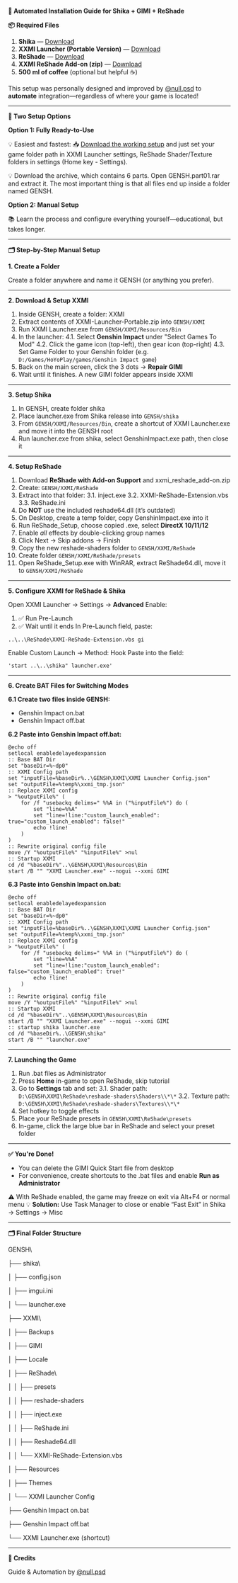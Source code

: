 **🌌 Automated Installation Guide for Shika + GIMI + ReShade**

**📦 Required Files**

1. **Shika** — [Download](https://github.com/shika-hub/shika-releases/releases)
2. **XXMI Launcher (Portable Version)** — [Download](https://github.com/SpectrumQT/XXMI-Launcher/releases)
3. **ReShade** — [Download](https://reshade.me/)
4. **XXMI ReShade Add-on (zip)** — [Download](https://gamebanana.com/tools/18082)
5. **500 ml of coffee** (optional but helpful ☕)

This setup was personally designed and improved by [@null.psd](https://github.com/nullpsd) to **automate** integration—regardless of where your game is located!

-----
**🧩 Two Setup Options**

**Option 1: Fully Ready-to-Use**

💡 Easiest and fastest:
📥 [Download the working setup](https://github.com/nullpsd/Shika-GIMI-ReShade) and just set your game folder path in XXMI Launcher settings, ReShade Shader/Texture folders in settings (Home key - Settings). 

💡 Download the archive, which contains 6 parts. Open GENSH.part01.rar and extract it.
The most important thing is that all files end up inside a folder named GENSH.

**Option 2: Manual Setup**

📚 Learn the process and configure everything yourself—educational, but takes longer.

-----
**🗂️ Step-by-Step Manual Setup**

**1. Create a Folder**

Create a folder anywhere and name it GENSH (or anything you prefer).

-----
**2. Download & Setup XXMI**

1. Inside GENSH, create a folder: XXMI
2. Extract contents of XXMI-Launcher-Portable.zip into ```GENSH/XXMI```
3. Run XXMI Launcher.exe from ```GENSH/XXMI/Resources/Bin```
4. In the launcher:
   4.1. Select **Genshin Impact** under "Select Games To Mod"
   4.2. Click the game icon (top-left), then gear icon (top-right)
   4.3. Set Game Folder to your Genshin folder (e.g. ```D:/Games/HoYoPlay/games/Genshin Impact game```)
5. Back on the main screen, click the 3 dots → **Repair GIMI**
6. Wait until it finishes. A new GIMI folder appears inside XXMI
-----
**3. Setup Shika**

1. In GENSH, create folder shika
2. Place launcher.exe from Shika release into ```GENSH/shika```
3. From ```GENSH/XXMI/Resources/Bin```, create a shortcut of XXMI Launcher.exe and move it into the GENSH root
4. Run launcher.exe from shika, select GenshinImpact.exe path, then close it
-----
**4. Setup ReShade**

1. Download **ReShade with Add-on Support** and xxmi\_reshade\_add-on.zip
2. Create: ```GENSH/XXMI/ReShade```
3. Extract into that folder:
   3.1. inject.exe
   3.2. XXMI-ReShade-Extension.vbs
   3.3. ReShade.ini
4. Do **NOT** use the included reshade64.dll (it’s outdated)
5. On Desktop, create a temp folder, copy GenshinImpact.exe into it
6. Run ReShade\_Setup, choose copied .exe, select **DirectX 10/11/12**
7. Enable *all* effects by double-clicking group names
8. Click Next → Skip addons → Finish
9. Copy the new reshade-shaders folder to ```GENSH/XXMI/ReShade```
10. Create folder ```GENSH/XXMI/ReShade/presets```
11. Open ReShade\_Setup.exe with WinRAR, extract ReShade64.dll, move it to ```GENSH/XXMI/ReShade```
-----
**5. Configure XXMI for ReShade & Shika**

Open XXMI Launcher → Settings → **Advanced**
Enable:
   1. ✅ Run Pre-Launch
   2. ✅ Wait until it ends
In Pre-Launch field, paste:
   
  ``` ..\..\ReShade\XXMI-ReShade-Extension.vbs gi ```

Enable Custom Launch → Method: Hook
Paste into the field:

  ``` 'start ..\..\shika" launcher.exe' ```

-----
**6. Create BAT Files for Switching Modes**

**6.1 Create two files inside GENSH:**

- Genshin Impact on.bat
- Genshin Impact off.bat

**6.2 Paste into Genshin Impact off.bat:**

```
@echo off
setlocal enabledelayedexpansion
:: Base BAT Dir
set "baseDir=%~dp0"
:: XXMI Config path
set "inputFile=%baseDir%..\GENSH\XXMI\XXMI Launcher Config.json"
set "outputFile=%temp%\xxmi_tmp.json"
:: Replace XXMI config
> "%outputFile%" (
    for /f "usebackq delims=" %%A in ("%inputFile%") do (
        set "line=%%A"
        set "line=!line:"custom_launch_enabled": true="custom_launch_enabled": false!"
        echo !line!
    )
)
:: Rewrite original config file
move /Y "%outputFile%" "%inputFile%" >nul
:: Startup XXMI
cd /d "%baseDir%"..\GENSH\XXMI\Resources\Bin
start /B "" "XXMI Launcher.exe" --nogui --xxmi GIMI

```
**6.3 Paste into Genshin Impact on.bat:**

```
@echo off
setlocal enabledelayedexpansion
:: Base BAT Dir 
set "baseDir=%~dp0"
:: XXMI Config path
set "inputFile=%baseDir%..\GENSH\XXMI\XXMI Launcher Config.json"
set "outputFile=%temp%\xxmi_tmp.json"
:: Replace XXMI config
> "%outputFile%" (
    for /f "usebackq delims=" %%A in ("%inputFile%") do (
        set "line=%%A"
        set "line=!line:"custom_launch_enabled": false="custom_launch_enabled": true!"
        echo !line!
    )
)
:: Rewrite original config file
move /Y "%outputFile%" "%inputFile%" >nul
:: Startup XXMI
cd /d "%baseDir%"..\GENSH\XXMI\Resources\Bin
start /B "" "XXMI Launcher.exe" --nogui --xxmi GIMI
:: startup shika launcher.exe
cd /d "%baseDir%..\GENSH\shika"
start /B "" "launcher.exe"

```

-----
**7. Launching the Game**

1. Run .bat files as Administrator
2. Press **Home** in-game to open ReShade, skip tutorial
3. Go to **Settings** tab and set:
   3.1. Shader path:
      ```D:\GENSH\XXMI\ReShade\reshade-shaders\Shaders\\*\*```
   3.2. Texture path:
      ```D:\GENSH\XXMI\ReShade\reshade-shaders\Textures\\*\*```
4. Set hotkey to toggle effects
5. Place your ReShade presets in ```GENSH\XXMI\ReShade\presets```
6. In-game, click the large blue bar in ReShade and select your preset folder
-----
**✅ You're Done!**

- You can delete the GIMI Quick Start file from desktop
- For convenience, create shortcuts to the .bat files and enable **Run as Administrator**

⚠️ With ReShade enabled, the game may freeze on exit via Alt+F4 or normal menu
💡 **Solution:** Use Task Manager to close or enable “Fast Exit” in Shika → Settings → Misc

-----
**🗂️ Final Folder Structure**

GENSH\

├── shika\

│   ├── config.json

│   ├── imgui.ini

│   └── launcher.exe

├── XXMI\

│   ├── Backups

│   ├── GIMI

│   ├── Locale

│   ├── ReShade\

│   │   ├── presets

│   │   ├── reshade-shaders

│   │   ├── inject.exe

│   │   ├── ReShade.ini

│   │   ├── Reshade64.dll

│   │   └── XXMI-ReShade-Extension.vbs

│   ├── Resources

│   ├── Themes

│   └── XXMI Launcher Config

├── Genshin Impact on.bat

├── Genshin Impact off.bat

└── XXMI Launcher.exe (shortcut)

-----
**👤 Credits**

Guide & Automation by [@null.psd](https://github.com/nullpsd)

